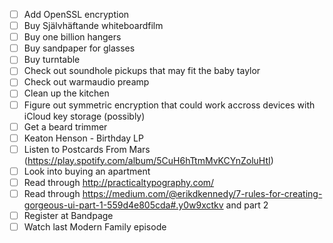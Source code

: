  - [ ] Add OpenSSL encryption
 - [ ] Buy Självhäftande whiteboardfilm
 - [ ] Buy one billion hangers
 - [ ] Buy sandpaper for glasses
 - [ ] Buy turntable
 - [ ] Check out soundhole pickups that may fit the baby taylor
 - [ ] Check out warmaudio preamp
 - [ ] Clean up the kitchen
 - [ ] Figure out symmetric encryption that could work accross devices with iCloud key storage (possibly)
 - [ ] Get a beard trimmer
 - [ ] Keaton Henson - Birthday LP
 - [ ] Listen to Postcards From Mars (https://play.spotify.com/album/5CuH6hTtmMvKCYnZoluHtI)
 - [ ] Look into buying an apartment
 - [ ] Read through http://practicaltypography.com/
 - [ ] Read through https://medium.com/@erikdkennedy/7-rules-for-creating-gorgeous-ui-part-1-559d4e805cda#.y0w9xctkv and part 2
 - [ ] Register at Bandpage
 - [ ] Watch last Modern Family episode
